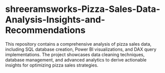 # shreeramsworks-Pizza-Sales-Data-Analysis-Insights-and-Recommendations
This repository contains a comprehensive analysis of pizza sales data, including SQL database creation, Power BI visualizations, and DAX query implementations. The project showcases data cleaning techniques, database management, and advanced analytics to derive actionable insights for optimizing pizza sales strategies.
